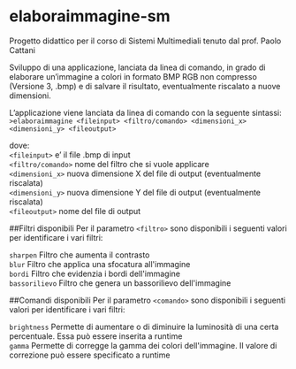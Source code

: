 # elaboraimmagine-sm
Progetto didattico per il corso di Sistemi Multimediali tenuto dal prof. Paolo Cattani

Sviluppo di una applicazione, lanciata da linea di comando, in grado di elaborare un’immagine a
colori in formato BMP RGB non compresso (Versione 3, .bmp) e di salvare il risultato,
eventualmente riscalato a nuove dimensioni.  

L’applicazione viene lanciata da linea di comando con la seguente sintassi:  
`>elaboraimmagine <fileinput> <filtro/comando> <dimensioni_x> <dimensioni_y> <fileoutput>`

dove:  
`<fileinput>` e’ il file .bmp di input  
`<filtro/comando>` nome del filtro che si vuole applicare   
`<dimensioni_x>` nuova dimensione X del file di output (eventualmente riscalata)  
`<dimensioni_y>` nuova dimensione Y del file di output (eventualmente riscalata)  
`<fileoutput>` nome del file di output  

##Filtri disponibili
Per il parametro `<filtro>` sono disponibili i seguenti valori per identificare i vari filtri:

`sharpen` Filtro che aumenta il contrasto  
`blur` Filtro che applica una sfocatura all'immagine  
`bordi` Filtro che evidenzia i bordi dell'immagine  
`bassorilievo` Filtro che genera un bassorilievo dell'immagine  

##Comandi disponibili
Per il parametro `<comando>` sono disponibili i seguenti valori per identificare i vari filtri:

`brightness` Permette di aumentare o di diminuire la luminosità di una certa percentuale. Essa può essere inserita a runtime  
`gamma` Permette di corregge la gamma dei colori dell'immagine. Il valore di correzione può essere specificato a runtime 
